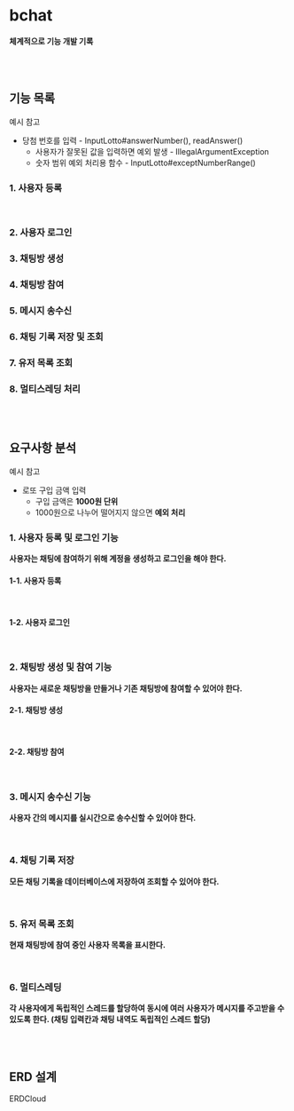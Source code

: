 # bchat

**체계적으로 기능 개발 기록**

<br><br>

## 기능 목록

예시 참고

- 당첨 번호를 입력 - InputLotto#answerNumber(), readAnswer()
  - 사용자가 잘못된 값을 입력하면 예외 발생 - IllegalArgumentException
  - 숫자 범위 예외 처리용 함수 - InputLotto#exceptNumberRange()

### 1. 사용자 등록



<br>

### 2. 사용자 로그인

### 3. 채팅방 생성

### 4. 채팅방 참여

### 5. 메시지 송수신

### 6. 채팅 기록 저장 및 조회

### 7. 유저 목록 조회

### 8. 멀티스레딩 처리

<br><br>

## 요구사항 분석

예시 참고

- 로또 구입 금액 입력
  - 구입 금액은 **1000원 단위**
  - 1000원으로 나누어 떨어지지 않으면 **예외 처리**

### 1. 사용자 등록 및 로그인 기능

**사용자는 채팅에 참여하기 위해 계정을 생성하고 로그인을 해야 한다.**

#### 1-1. 사용자 등록



<br>

#### 1-2. 사용자 로그인

<br>

### 2. 채팅방 생성 및 참여 기능

**사용자는 새로운 채팅방을 만들거나 기존 채팅방에 참여할 수 있어야 한다.**

#### 2-1. 채팅방 생성

<br>

#### 2-2. 채팅방 참여

<br>

### 3. 메시지 송수신 기능

**사용자 간의 메시지를 실시간으로 송수신할 수 있어야 한다.**



<br>

### 4. 채팅 기록 저장

**모든 채팅 기록을 데이터베이스에 저장하여 조회할 수 있어야 한다.**



<br>

### 5. 유저 목록 조회

**현재 채팅방에 참여 중인 사용자 목록을 표시한다.**



<br>

### 6. 멀티스레딩

**각 사용자에게 독립적인 스레드를 할당하여 동시에 여러 사용자가 메시지를 주고받을 수 있도록 한다. (채팅 입력칸과 채팅 내역도 독립적인 스레드 할당)**



<br><br>

## ERD 설계

ERDCloud

